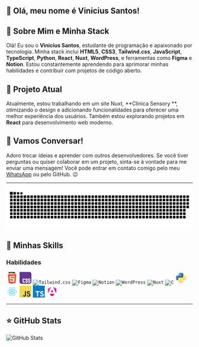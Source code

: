 ## 💜 Olá, meu nome é Vinicius Santos!

## 👋 Sobre Mim e Minha Stack  
Olá! Eu sou o **Vinicius Santos**, estudante de programação e apaixonado por tecnologia. Minha stack inclui **HTML5**, **CSS3**, **Tailwind.css**, **JavaScript**, **TypeScript**, **Python**, **React**, **Nuxt**, **WordPress**, e ferramentas como **Figma** e **Notion**. Estou constantemente aprendendo para aprimorar minhas habilidades e contribuir com projetos de código aberto.

## 🔭 Projeto Atual  
Atualmente, estou trabalhando em um site Nuxt, **Clinica Sensory **, otimizando o design e adicionando funcionalidades para oferecer uma melhor experiência dos usuários. Também estou explorando projetos em **React** para desenvolvimento web moderno.

## 💬 Vamos Conversar!  
Adoro trocar ideias e aprender com outros desenvolvedores. Se você tiver perguntas ou quiser colaborar em um projeto, sinta-se à vontade para me enviar uma mensagem! Você pode entrar em contato comigo pelo meu [WhatsApp](https://wa.me/556292846807) ou pelo GitHub. 😉


---


![Github Snake Animation](https://raw.githubusercontent.com/Eliedson1979/Eliedson1979/output/github-contribution-grid-snake-dark.svg#gh-dark-mode-only) 


## 🚀 Minhas Skills

### Habilidades

<code><img height="32" src="https://raw.githubusercontent.com/github/explore/80688e429a7d4ef2fca1e82350fe8e3517d3494d/topics/html/html.png" alt="HTML5"/></code>
<code><img height="32" src="https://raw.githubusercontent.com/github/explore/80688e429a7d4ef2fca1e82350fe8e3517d3494d/topics/css/css.png" alt="CSS3"/></code>
<code><img height="32" src="https://www.svgrepo.com/show/374118/tailwind.svg" alt="Tailwind.css"/></code>
<code><img height="32" src="https://www.svgrepo.com/show/452202/figma.svg" alt="Figma"/></code>
<code><img height="32" src="https://www.svgrepo.com/show/342071/notion.svg" alt="Notion"/></code>
<code><img height="32" src="https://upload.wikimedia.org/wikipedia/commons/2/20/WordPress_logo.svg" alt="WordPress"/></code>
<code><img height="32" src="https://www.svgrepo.com/show/373940/nuxt.svg" alt="Nuxt"/></code>
<code><img height="32" src="https://cdn.iconscout.com/icon/free/png-512/c-programming-569564.png" alt="C"/></code>
<code><img height="32" src="https://raw.githubusercontent.com/github/explore/80688e429a7d4ef2fca1e82350fe8e3517d3494d/topics/python/python.png" alt="Python"/></code>
<code><img height="32" src="https://raw.githubusercontent.com/github/explore/80688e429a7d4ef2fca1e82350fe8e3517d3494d/topics/react/react.png" alt="React"/></code>
<code><img height="32" src="https://raw.githubusercontent.com/github/explore/80688e429a7d4ef2fca1e82350fe8e3517d3494d/topics/javascript/javascript.png" alt="Javascript"/></code>
<code><img height="32" src="https://raw.githubusercontent.com/github/explore/80688e429a7d4ef2fca1e82350fe8e3517d3494d/topics/typescript/typescript.png" alt="Typescript"/></code>
<code><img height="32" src="https://raw.githubusercontent.com/github/explore/80688e429a7d4ef2fca1e82350fe8e3517d3494d/topics/angular/angular.png" alt="Angular"/></code>



---

## ⭐ GitHub Stats

![GitHub Stats](https://github-readme-stats.vercel.app/api?username=rosiestsloth&show_icons=true)
